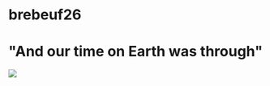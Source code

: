 # brebeuf26
# "And our time on Earth was through"

![](https://open.spotify.com/embed/track/5kfNriitmkNE8mUbZ7gbq8?utm_source=generator)
